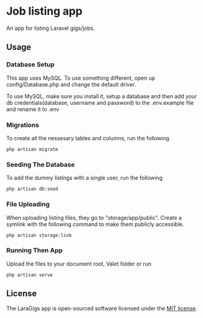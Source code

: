 # Job listing  app

An app for listing Laravel gigs/jobs. 

## Usage

### Database Setup
This app uses MySQL. To use something different, open up config/Database.php and change the default driver.

To use MySQL, make sure you install it, setup a database and then add your db credentials(database, username and password) to the .env.example file and rename it to .env

### Migrations
To create all the nessesary tables and columns, run the following
```
php artisan migrate
```

### Seeding The Database
To add the dummy listings with a single user, run the following
```
php artisan db:seed
```

### File Uploading
When uploading listing files, they go to "storage/app/public". Create a symlink with the following command to make them publicly accessible.
```
php artisan storage:link
```

### Running Then App
Upload the files to your document root, Valet folder or run 
```
php artisan serve
```

## License

The LaraGigs app is open-sourced software licensed under the [MIT license](https://opensource.org/licenses/MIT).
